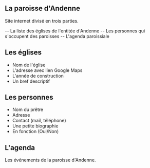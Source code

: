 La paroisse d'Andenne
---------------------

Site internet divisé en trois parties.

-- La liste des églises de l'entitée d'Andenne
-- Les personnes qui s'occupent des paroisses
-- L'agenda paroissiale

Les églises
-----------

- Nom de l'église
- L'adresse avec lien Google Maps
- L'année de construction
- Un bref descriptif

Les personnes
-------------

- Nom du prêtre
- Adresse
- Contact (mail, téléphone)
- Une petite biographie
- En fonction (Oui/Non)

L'agenda
--------

Les événements de la paroisse d'Andenne.